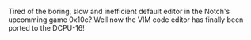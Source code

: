 Tired of the boring, slow and inefficient default editor in the Notch's upcomming game 0x10c? Well now the VIM code editor has finally been ported to the DCPU-16!